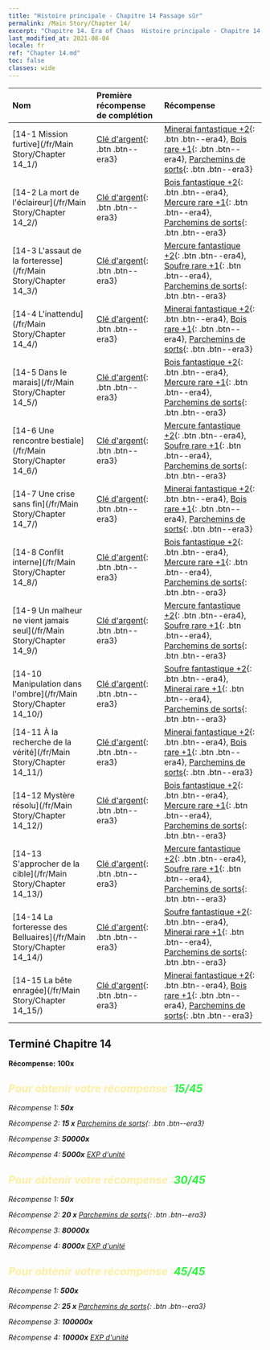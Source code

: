 ```yaml
---
title: "Histoire principale - Chapitre 14 Passage sûr"
permalink: /Main Story/Chapter 14/
excerpt: "Chapitre 14. Era of Chaos  Histoire principale - Chapitre 14. Passage sûr"
last_modified_at: 2021-08-04
locale: fr
ref: "Chapter 14.md"
toc: false
classes: wide
---
```


  | Nom |  Première récompense de complétion | Récompense |
  |:------------|:------------|:------------| 
  | [14-1 Mission furtive](/fr/Main Story/Chapter 14_1/) | [Clé d'argent](/ItemsFR/con_693/){: .btn .btn--era3} | [Minerai fantastique +2](/ItemsFR/mat_47/){: .btn .btn--era4}, [Bois rare +1](/ItemsFR/mat_41/){: .btn .btn--era4}, [Parchemins de sorts](/ItemsFR/con_694/){: .btn .btn--era3} |
  | [14-2 La mort de l'éclaireur](/fr/Main Story/Chapter 14_2/) | [Clé d'argent](/ItemsFR/con_693/){: .btn .btn--era3} | [Bois fantastique +2](/ItemsFR/mat_48/){: .btn .btn--era4}, [Mercure rare +1](/ItemsFR/mat_42/){: .btn .btn--era4}, [Parchemins de sorts](/ItemsFR/con_694/){: .btn .btn--era3} |
  | [14-3 L'assaut de la forteresse](/fr/Main Story/Chapter 14_3/) | [Clé d'argent](/ItemsFR/con_693/){: .btn .btn--era3} | [Mercure fantastique +2](/ItemsFR/mat_49/){: .btn .btn--era4}, [Soufre rare +1](/ItemsFR/mat_43/){: .btn .btn--era4}, [Parchemins de sorts](/ItemsFR/con_694/){: .btn .btn--era3} |
  | [14-4 L'inattendu](/fr/Main Story/Chapter 14_4/) | [Clé d'argent](/ItemsFR/con_693/){: .btn .btn--era3} | [Minerai fantastique +2](/ItemsFR/mat_47/){: .btn .btn--era4}, [Bois rare +1](/ItemsFR/mat_41/){: .btn .btn--era4}, [Parchemins de sorts](/ItemsFR/con_694/){: .btn .btn--era3} |
  | [14-5 Dans le marais](/fr/Main Story/Chapter 14_5/) | [Clé d'argent](/ItemsFR/con_693/){: .btn .btn--era3} | [Bois fantastique +2](/ItemsFR/mat_48/){: .btn .btn--era4}, [Mercure rare +1](/ItemsFR/mat_42/){: .btn .btn--era4}, [Parchemins de sorts](/ItemsFR/con_694/){: .btn .btn--era3} |
  | [14-6 Une rencontre bestiale](/fr/Main Story/Chapter 14_6/) | [Clé d'argent](/ItemsFR/con_693/){: .btn .btn--era3} | [Mercure fantastique +2](/ItemsFR/mat_49/){: .btn .btn--era4}, [Soufre rare +1](/ItemsFR/mat_43/){: .btn .btn--era4}, [Parchemins de sorts](/ItemsFR/con_694/){: .btn .btn--era3} |
  | [14-7 Une crise sans fin](/fr/Main Story/Chapter 14_7/) | [Clé d'argent](/ItemsFR/con_693/){: .btn .btn--era3} | [Minerai fantastique +2](/ItemsFR/mat_47/){: .btn .btn--era4}, [Bois rare +1](/ItemsFR/mat_41/){: .btn .btn--era4}, [Parchemins de sorts](/ItemsFR/con_694/){: .btn .btn--era3} |
  | [14-8 Conflit interne](/fr/Main Story/Chapter 14_8/) | [Clé d'argent](/ItemsFR/con_693/){: .btn .btn--era3} | [Bois fantastique +2](/ItemsFR/mat_48/){: .btn .btn--era4}, [Mercure rare +1](/ItemsFR/mat_42/){: .btn .btn--era4}, [Parchemins de sorts](/ItemsFR/con_694/){: .btn .btn--era3} |
  | [14-9 Un malheur ne vient jamais seul](/fr/Main Story/Chapter 14_9/) | [Clé d'argent](/ItemsFR/con_693/){: .btn .btn--era3} | [Mercure fantastique +2](/ItemsFR/mat_49/){: .btn .btn--era4}, [Soufre rare +1](/ItemsFR/mat_43/){: .btn .btn--era4}, [Parchemins de sorts](/ItemsFR/con_694/){: .btn .btn--era3} |
  | [14-10 Manipulation dans l'ombre](/fr/Main Story/Chapter 14_10/) | [Clé d'argent](/ItemsFR/con_693/){: .btn .btn--era3} | [Soufre fantastique +2](/ItemsFR/mat_50/){: .btn .btn--era4}, [Minerai rare +1](/ItemsFR/mat_40/){: .btn .btn--era4}, [Parchemins de sorts](/ItemsFR/con_694/){: .btn .btn--era3} |
  | [14-11 À la recherche de la vérité](/fr/Main Story/Chapter 14_11/) | [Clé d'argent](/ItemsFR/con_693/){: .btn .btn--era3} | [Minerai fantastique +2](/ItemsFR/mat_47/){: .btn .btn--era4}, [Bois rare +1](/ItemsFR/mat_41/){: .btn .btn--era4}, [Parchemins de sorts](/ItemsFR/con_694/){: .btn .btn--era3} |
  | [14-12 Mystère résolu](/fr/Main Story/Chapter 14_12/) | [Clé d'argent](/ItemsFR/con_693/){: .btn .btn--era3} | [Bois fantastique +2](/ItemsFR/mat_48/){: .btn .btn--era4}, [Mercure rare +1](/ItemsFR/mat_42/){: .btn .btn--era4}, [Parchemins de sorts](/ItemsFR/con_694/){: .btn .btn--era3} |
  | [14-13 S'approcher de la cible](/fr/Main Story/Chapter 14_13/) | [Clé d'argent](/ItemsFR/con_693/){: .btn .btn--era3} | [Mercure fantastique +2](/ItemsFR/mat_49/){: .btn .btn--era4}, [Soufre rare +1](/ItemsFR/mat_43/){: .btn .btn--era4}, [Parchemins de sorts](/ItemsFR/con_694/){: .btn .btn--era3} |
  | [14-14 La forteresse des Belluaires](/fr/Main Story/Chapter 14_14/) | [Clé d'argent](/ItemsFR/con_693/){: .btn .btn--era3} | [Soufre fantastique +2](/ItemsFR/mat_50/){: .btn .btn--era4}, [Minerai rare +1](/ItemsFR/mat_40/){: .btn .btn--era4}, [Parchemins de sorts](/ItemsFR/con_694/){: .btn .btn--era3} |
  | [14-15 La bête enragée](/fr/Main Story/Chapter 14_15/) | [Clé d'argent](/ItemsFR/con_693/){: .btn .btn--era3} | [Minerai fantastique +2](/ItemsFR/mat_47/){: .btn .btn--era4}, [Bois rare +1](/ItemsFR/mat_41/){: .btn .btn--era4}, [Parchemins de sorts](/ItemsFR/con_694/){: .btn .btn--era3} |


## Terminé Chapitre 14

 **Récompense:**  **100x** <i class="fas fa-gem"/>



## <span style="color: #ffeea0">Pour obtenir votre récompense :</span><span style="color: #27f73a">15/45</span>

 Récompense 1:  **50x** <i class="fas fa-gem"/>

 Récompense 2: **15 x** [Parchemins de sorts](/ItemsFR/con_694/){: .btn .btn--era3}

 Récompense 3:  **50000x** <i class="fas fa-coins"/>

 Récompense 4:  **5000x** [EXP d'unité](/ItemsFR/con_902/)



## <span style="color: #ffeea0">Pour obtenir votre récompense :</span><span style="color: #27f73a">30/45</span>

 Récompense 1:  **50x** <i class="fas fa-gem"/>

 Récompense 2: **20 x** [Parchemins de sorts](/ItemsFR/con_694/){: .btn .btn--era3}

 Récompense 3:  **80000x** <i class="fas fa-coins"/>

 Récompense 4:  **8000x** [EXP d'unité](/ItemsFR/con_902/)



## <span style="color: #ffeea0">Pour obtenir votre récompense :</span><span style="color: #27f73a">45/45</span>

 Récompense 1:  **500x** <i class="fas fa-gem"/>

 Récompense 2: **25 x** [Parchemins de sorts](/ItemsFR/con_694/){: .btn .btn--era3}

 Récompense 3:  **100000x** <i class="fas fa-coins"/>

 Récompense 4:  **10000x** [EXP d'unité](/ItemsFR/con_902/)

